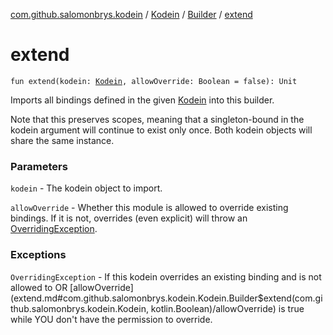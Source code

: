[com.github.salomonbrys.kodein](../../index.md) / [Kodein](../index.md) / [Builder](index.md) / [extend](.)

# extend

`fun extend(kodein: `[`Kodein`](../index.md)`, allowOverride: Boolean = false): Unit`

Imports all bindings defined in the given [Kodein](../index.md) into this builder.

Note that this preserves scopes, meaning that a singleton-bound in the kodein argument will continue to exist only once.
Both kodein objects will share the same instance.

### Parameters

`kodein` - The kodein object to import.

`allowOverride` - Whether this module is allowed to override existing bindings.
If it is not, overrides (even explicit) will throw an [OverridingException](../-overriding-exception/index.md).

### Exceptions

`OverridingException` - If this kodein overrides an existing binding and is not allowed to
OR [allowOverride](extend.md#com.github.salomonbrys.kodein.Kodein.Builder$extend(com.github.salomonbrys.kodein.Kodein, kotlin.Boolean)/allowOverride) is true while YOU don't have the permission to override.